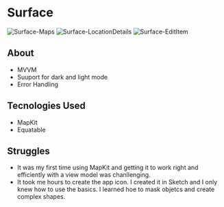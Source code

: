 # Surface

![Surface-Maps](https://user-images.githubusercontent.com/61842505/163694854-a2e1ce2f-1956-4c4f-b587-6ec1afb30ee3.png)
![Surface-LocationDetails](https://user-images.githubusercontent.com/61842505/163694855-d8de5dd3-64c4-40d8-9308-0053afddfa5d.png)
![Surface-EditItem](https://user-images.githubusercontent.com/61842505/163694857-de3e0457-15f9-42c7-80ee-6b03e91c9533.png)

## About
- MVVM
- Suuport for dark and light mode
- Error Handling

## Tecnologies Used
- MapKit
- Equatable

## Struggles
- It was my first time using MapKit and getting it to work right and efficiently with a view model was chanllenging. 
- It took me hours to create the app icon. I created it in Sketch and I only knew how to use the basics. I learned hoe to mask objetcs and create complex shapes. 

